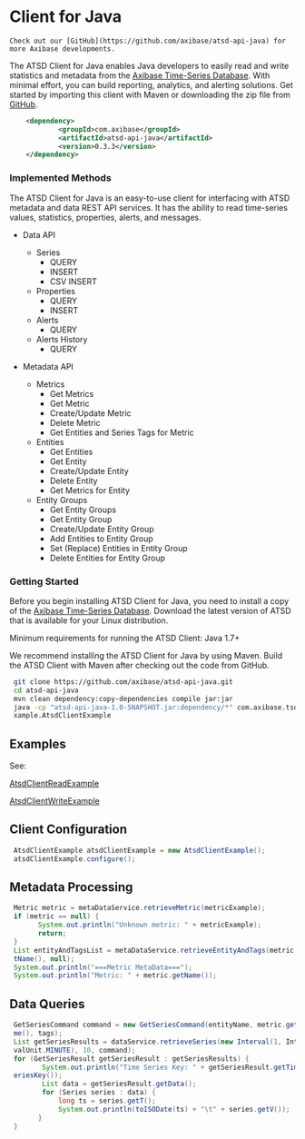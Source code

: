 # Client for Java


    Check out our [GitHub](https://github.com/axibase/atsd-api-java) for
    more Axibase developments.

The ATSD Client for Java enables Java developers to easily read and
write statistics and metadata from the [Axibase Time-Series
Database](http://axibase.com/products/axibase-time-series-database/).
With minimal effort, you can build reporting, analytics, and alerting
solutions. Get started by importing this client with Maven or
downloading the zip file from
[GitHub](https://github.com/axibase/atsd-api-java/releases/download/0.3.3/atsd-api-java-0.3.3-bin.zip).

```xml
    <dependency>
            <groupId>com.axibase</groupId>
            <artifactId>atsd-api-java</artifactId>
            <version>0.3.3</version>
    </dependency>
```

### Implemented Methods

The ATSD Client for Java is an easy-to-use client for interfacing with
ATSD metadata and data REST API services. It has the ability to read
time-series values, statistics, properties, alerts, and messages.

-   Data API
    -   Series
        -   QUERY
        -   INSERT
        -   CSV INSERT
    -   Properties
        -   QUERY
        -   INSERT
    -   Alerts
        -   QUERY
    -   Alerts History
        -   QUERY

-   Metadata API
    -   Metrics
        -   Get Metrics
        -   Get Metric
        -   Create/Update Metric
        -   Delete Metric
        -   Get Entities and Series Tags for Metric
    -   Entities
        -   Get Entities
        -   Get Entity
        -   Create/Update Entity
        -   Delete Entity
        -   Get Metrics for Entity
    -   Entity Groups
        -   Get Entity Groups
        -   Get Entity Group
        -   Create/Update Entity Group
        -   Add Entities to Entity Group
        -   Set (Replace) Entities in Entity Group
        -   Delete Entities for Entity Group

### Getting Started

Before you begin installing ATSD Client for Java, you need to install a
copy of the [Axibase Time-Series
Database](http://axibase.com/products/axibase-time-series-database/).
Download the latest version of ATSD that is available for your Linux
distribution.

Minimum requirements for running the ATSD Client: Java 1.7+

We recommend installing the ATSD Client for Java by using Maven. Build
the ATSD Client with Maven after checking out the code from GitHub.

```sh
 git clone https://github.com/axibase/atsd-api-java.git                   
 cd atsd-api-java                                                         
 mvn clean dependency:copy-dependencies compile jar:jar                   
 java -cp "atsd-api-java-1.0-SNAPSHOT.jar:dependency/*" com.axibase.tsd.e 
 xample.AtsdClientExample                                                 
```

## Examples

See:

[AtsdClientReadExample](https://github.com/axibase/atsd-api-java/blob/master/src/main/java/com/axibase/tsd/example/AtsdClientReadExample.java)

[AtsdClientWriteExample](https://github.com/axibase/atsd-api-java/blob/master/src/main/java/com/axibase/tsd/example/AtsdClientWriteExample.java)

## Client Configuration

```java
 AtsdClientExample atsdClientExample = new AtsdClientExample();           
 atsdClientExample.configure();
 ```

## Metadata Processing

```java
 Metric metric = metaDataService.retrieveMetric(metricExample);           
 if (metric == null) {                                                    
       System.out.println("Unknown metric: " + metricExample);            
       return;                                                            
 }                                                                        
 List entityAndTagsList = metaDataService.retrieveEntityAndTags(metric.ge 
 tName(), null);                                                          
 System.out.println("===Metric MetaData===");                             
 System.out.println("Metric: " + metric.getName());                       
```

## Data Queries

```java
 GetSeriesCommand command = new GetSeriesCommand(entityName, metric.getNa 
 me(), tags);                                                             
 List getSeriesResults = dataService.retrieveSeries(new Interval(1, Inter 
 valUnit.MINUTE), 10, command);                                           
 for (GetSeriesResult getSeriesResult : getSeriesResults) {               
        System.out.println("Time Series Key: " + getSeriesResult.getTimeS 
 eriesKey());                                                             
        List data = getSeriesResult.getData();                            
        for (Series series : data) {                                      
            long ts = series.getT();                                      
            System.out.println(toISODate(ts) + "\t" + series.getV());     
       }                                                                  
 }                                                                        
```